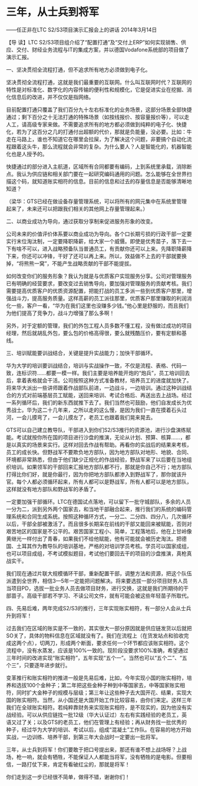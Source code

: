 # 三年，从士兵到将军

——任正非在LTC S2/S3项目演示汇报会上的讲话 2014年3月14日

【导 读】LTC S2/S3项目组介绍了“配置打通”及“交付上ERP”如何实现销售、供应、交付、财经业务流程与IT的集成方案，并以德国Vodafone系统部的项目做了演示汇报。

一、坚决贯彻全流程打通，但不追求所有地方必须做到电子化。

坚决贯彻全流程打通，这就是我们最重要的互联网。什么叫互联网时代？互联网的特性是对标准化、数字化的内容传输的便利性和规模化，它是促进实业在挖掘、消化信息后的改进，并不仅仅是指网络。

目前配置打通只覆盖了我们百分九十左右标准化的业务场景，这部分场景全部快捷通过；剩下百分之十无法打通的特殊场景（如按线报价、按容量报价等），可以走人工，请高级专家来做。不需要追求所有的地方都必须做到纯粹的电子化、快捷化，若为了这百分之几的打通付出超额的代价，那就是负能量，没必要。比如：牛走在马路上，谁也不知道它在哪里会拉屎，为了解决这个问题，非要搞个自动化流程跟着这头牛，那么流程就会非常的复杂。为什么要人？人是智能化的，机器智能化也是人授予的。

快捷通过的部分进入主航道，区域所有合同都要有编码，上到系统里承载，消除断点。我认为供应链和相关部门要在一起研究编码通用的问题。怎么能够在全世界扫描这个码，就知道账实相符的信息。目前的信息和过去的存量信息是否能够清晰地知道？

（梁华：GTS已经在做设备存量管理系统，可以将所有的网元集中在系统里管理起来了，未来还可以把跟我们相关的其他网上存量管理起来。）

二、以商业成功为导向，通过获取分享制来促进服务形象的改变。

公司未来的价值评价体系要以商业成功为导向。各个口长期亏损的行政干部一定要实行末位淘汰制，一定要降职降薪，给大家一个威慑。即使是优秀苗子，落下去一下有啥不可以，进入战略预备队当普通员工，有贡献你还可以上来。先降职降薪降下来，你还可以冲锋，干好了还可以再上来。所以，效益做不上去的干部就要换掉，“将熊熊一窝”，不能产生战略贡献的干部不能提拔。

如何改变你们的服务形象？我认为就是与优质客户实现服务分享。公司对管理服务已有明确的经营要求，要改变过去销售导向，要加强对管理服务的贡献考核。我们需要提高优质客户的优质资源配置，把能打战的员工多派一些到优质客户那里，增强战斗力，提高服务质量。这样高薪的员工派往那里，优质客户那里赚取的利润消化一些，客户一看，“华为在我们这里也没赚多少钱。”他心里是舒服的，而且我们为他们提高了竞争力，战斗力增强了那么多啊！

另外，对于定额的管理，我们的外包工程人员多数不懂工程，没有做过成功的项目经理，然后就胡乱外包，要么包的价格高得很，要么就残酷压价，要有定额和基线。

三、培训赋能要训战结合，关键是提升实战能力；加快干部循环。

华为大学的培训要训战结合，培训与实战操作一致，不仅是流程、表格、代码一致，连标识符……都要一模一样。我们主要是培养能开炮的“炮兵”，员工培训回去后，拿着表格就会干活。公司按照这种方式准备教材，培养员工的进度就加快了。将来华大派出一些讲师跟着作战部队前进，一边战斗，一边培训。通过这种训战结合的方式对前端基层员工赋能，送回来培训、考试合格后、再送出去上战场。经过一系列循环后，我们的新东西就推下去了。我们当然也可鼓励，他们自发成长为优秀战士。华为这二十几年来，之所以走的这么慢，是因为我们一直在摸着石头过河，一会儿摸弯了，一会儿摸左了，老员工也跟着我们晃来晃去。

GTS可以自己建立教导队，干部进入到你们S2/S3推行的资源池，进行沙盘演练赋能。考试就按你所在国的项目进行沙盘的推演，无论从计划、预算、核算……，都是以真实的场景来实行。这样对回去作战有帮助。再看你的实战后的结果来考核，员工的成长快。但野战军不要欺负地方部队，因为地方部队对地形、地貌、合同、环境都非常熟悉，但由于他们缺少正规化的作战经验，野战军来了以后要在当地组织培训。如果领军的干部回来汇报地方部队都不行，那就是你自己不行；地方部队打得比你们好，就是你最行，因为你把地方部队都渗入到野战军了，那你就该升官。每个人都必须循环起来，所有人都可以是野战军，所有人都可以是地方部队，这样就没有地方部队和野战军的矛盾了。

一定要加强干部循环。LTC在德国试点落地，可以留下一批守城部队，多余的人员一分为二，派到另外两个国家去，和当地干部融合起来，推行我们的系统的编码管理系统和合同生成系统。按照这种循环方式，一分二、二分四、四分八，几次循环以后，干部全部被激活了。而且很多长期呆在前线的干部又能回来被赋能，否则对艰苦地区的国家是不公平的。艰苦国家工程小、简单，工程落地后，他在上甘岭像黄继光一样付出了青春，如果我们不给他赋能，他有可能就会被历史淘汰。把德国、土耳其作为教导队的培训基地，严格的对培训学员考核。学员可以国家成组，也可以项目成组，不考试模拟题目，考试他们要回去干的项目的沙盘推演，真枪真战实干。

我们现在通过片联大规模循环干部，重新配置干部，调整方法和资源，把这个队伍派遣到全世界，相信3—5年一定能把问题解决。将来要选拔一部分项目财务人员当项目PD，选拔一批业务人员去做项目财务，进行交换，这就是我们所期待的干部苗子。高级干部若不学习、不读公司文件，就有可能会被这些年轻苗子所取代。

四、先易后难，两年完成S2/S3的推行，三年实现账实相符，有一部分人会从士兵升到将军！

过去我们在区域的账实是不一致的，其实很大一部分原因就是供应链发货以后就把SO关了，具体的物料信息在区域就没有了。我们在流程上（在货发站点和验收完成这两个点），切两刀，形成两个断面，要求任何一个环节都应该账实相符。这个流程中，没有水蒸发，应该是100%一致的。现阶段没要求100%准确，希望通过三年时间的改进实现“账实相符”，五年实现“五个一”。当然也可以“五个二”、“五个三”，只要逐年进步就行。

变革推行和账实相符的推进一般是先易后难，比如，今年实现小国的账实相符，培养和选拔100个金种子；第二年把这些金种子种到中等国家去，中等国家账实相符，同时扩大金种子的规模与层级；第三年让这些种子去大国开花、结果，实现大国的账实相符。当然，从小国还是大国开始工作比较容易，由你们来定。这样三年我们在全球账实相符。若纯粹靠财务来实现账实相符，是不现实的，因为他没有实战经验。可以从供应链找一批12级（华大认证过）左右有实践经验的老员工，英语又过了关；以及GTS的老员工，他们在管理上有经验；再从财务找一批优秀的种子，经过华为大学的培训、考试以后，组成“混凝土”工作队。在容易的地方开始实战，一边训练、培养干部，到第三年大会战时一定要出一批将军。

三年，从士兵到将军！你们要敢于把口号提出来，那还有谁不想上战场呀？上战场，枪一响，就会有牺牲，不能保证人人都能当将军，没有牺牲的是电影。但要相信，一路打仗下来，肯定有看破红尘的，那就是将军！

你们走到这一步已经很不简单，做得不错，谢谢你们！

